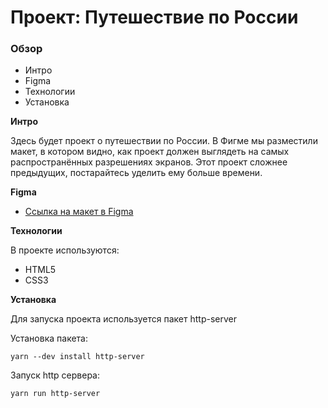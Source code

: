 # Проект: Путешествие по России

### Обзор

- Интро
- Figma
- Технологии
- Установка

**Интро**

Здесь будет проект о путешествии по России.
В Фигме мы разместили макет, в котором видно, как проект должен выглядеть на самых распространённых разрешениях экранов.
Этот проект сложнее предыдущих, постарайтесь уделить ему больше времени.

**Figma**

- [Ссылка на макет в Figma](https://www.figma.com/file/5S2WSbEFL6awjVWJ0NWL8Q/Sprint-3_-Russia-_-desktop-mobile?node-id=28503%3A0)

**Технологии**

В проекте используются:

- HTML5
- CSS3

**Установка**

Для запуска проекта используется пакет http-server

Установка пакета:

```
yarn --dev install http-server
```

Запуск http сервера:

```
yarn run http-server
```
